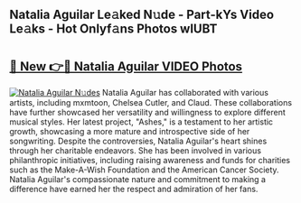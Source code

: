 ## Natalia Aguilar Le𝚊ked N𝚞de - Part-kYs Video Le𝚊ks - Hot Onlyf𝚊ns Photos wIUBT

# <h2><a href="http://ab36460.deff.icu/?id=Natalia+Aguilar">🔗 New 👉🔴 Natalia Aguilar VIDEO Photos</a></h2>

[![Natalia Aguilar N𝚞des](https://i.imgur.com/rIISA9y.gif)](http://ab36460.deff.icu/?id=Natalia+Aguilar)
Natalia Aguilar has collaborated with various artists, including mxmtoon, Chelsea Cutler, and Claud. These collaborations have further showcased her versatility and willingness to explore different musical styles. Her latest project, "Ashes," is a testament to her artistic growth, showcasing a more mature and introspective side of her songwriting. Despite the controversies, Natalia Aguilar's heart shines through her charitable endeavors. She has been involved in various philanthropic initiatives, including raising awareness and funds for charities such as the Make-A-Wish Foundation and the American Cancer Society. Natalia Aguilar's compassionate nature and commitment to making a difference have earned her the respect and admiration of her fans.
